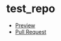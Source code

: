 # test_repo
  - [Preview](https://vadiimvooo.github.io/test_repo/)
  - [Pull Request](https://github.com/vadiimvooo/test_repo/pull/1/files)